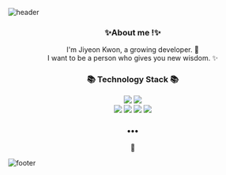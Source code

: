 ![header](https://capsule-render.vercel.app/api?type=slice&color=30A9DE&height=170&section=header&text=👋%Hi!%20there👋&fontColor=090707&fontAlignX=45&fontAlignY=65&fontSize=100)


<h3 align="center"> ✨About me !✨ </h3>

<p align="center">
I'm Jiyeon Kwon, a growing developer. 🌱 <br>
I want to be a person who gives you new wisdom. ✨
</p>
<h3 align="center">📚 Technology Stack 📚</h3>
<p align="center">
  <img src="https://img.shields.io/badge/-Java-orange"/>
  <img src="https://img.shields.io/badge/-Kotlin-blueviolet"/>
  <br>
  <img src="https://img.shields.io/badge/-html5-brightgreen"/>
  <img src="https://img.shields.io/badge/-css3-yellowgreen"/>
  <img src="https://img.shields.io/badge/-JavaScript-yellow"/>
  <img src="https://img.shields.io/badge/-Python-blue"/>
  
</p>


<h3 align="center">•••</h3>

<p align="center">
💬
</p>

![footer](https://capsule-render.vercel.app/api?type=slice&color=EFDC05&height=100&section=footer)
